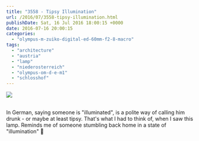 ```yaml
---
title: "3558 - Tipsy Illumination"
url: /2016/07/3558-tipsy-illumination.html
publishDate: Sat, 16 Jul 2016 18:00:15 +0000
date: 2016-07-16 20:00:15
categories: 
  - "olympus-m-zuiko-digital-ed-60mm-f2-8-macro"
tags: 
  - "architecture"
  - "austria"
  - "lamp"
  - "niederosterreich"
  - "olympus-om-d-e-m1"
  - "schlosshof"
---
```

<div class="container">
<div class="center"><a target="_blank" href="https://d25zfm9zpd7gm5.cloudfront.net/1200x1200/2016/20160327_124557_lr.jpg"><img class="webfeedsFeaturedVisual" src="https://d25zfm9zpd7gm5.cloudfront.net/0600x0600/2016/20160327_124557_lr.jpg" /></a></div>
</div>
<br />

In German, saying someone is "illuminated", is a polite way of calling him drunk - or maybe at least tipsy. That's what I had to think of, when I saw this lamp. Reminds me of someone stumbling back home in a state of "illumination" 🙂
